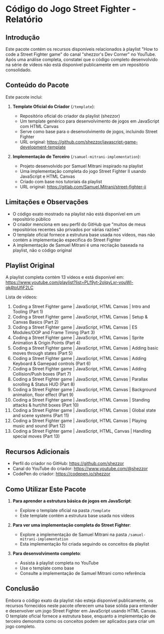 # Código do Jogo Street Fighter - Relatório

## Introdução

Este pacote contém os recursos disponíveis relacionados à playlist "How to code a Street Fighter game" do canal "shezzor's Dev Corner" no YouTube. Após uma análise completa, constatei que o código completo desenvolvido na série de vídeos não está disponível publicamente em um repositório consolidado.

## Conteúdo do Pacote

Este pacote inclui:

1. **Template Oficial do Criador** (`/template`):
   - Repositório oficial do criador da playlist (shezzor)
   - Um template genérico para desenvolvimento de jogos em JavaScript com HTML Canvas
   - Serve como base para o desenvolvimento de jogos, incluindo Street Fighter
   - URL original: https://github.com/shezzor/javascript-game-development-template

2. **Implementação de Terceiro** (`/samuel-mitrani-implementation`):
   - Projeto desenvolvido por Samuel Mitrani inspirado na playlist
   - Uma implementação completa do jogo Street Fighter II usando JavaScript e HTML Canvas
   - Criado com base nos tutoriais da playlist
   - URL original: https://gitlab.com/Samuel.Mitrani/street-fighter-ii

## Limitações e Observações

- O código exato mostrado na playlist não está disponível em um repositório público
- O criador menciona em seu perfil do GitHub que "muitos de meus repositórios recentes são privados por várias razões"
- O template oficial fornece a estrutura base usada nos vídeos, mas não contém a implementação específica do Street Fighter
- A implementação de Samuel Mitrani é uma recriação baseada na playlist, não o código original

## Playlist Original

A playlist completa contém 13 vídeos e está disponível em:
https://www.youtube.com/playlist?list=PLf9yt-2olqyLxr-vouWl-qk4toUfjF2LC

Lista de vídeos:
1. Coding a Street Fighter game | JavaScript, HTML Canvas | Intro and Tooling (Part 1)
2. Coding a Street Fighter game | JavaScript, HTML Canvas | Setup & Canvas Basics (Part 2)
3. Coding a Street Fighter game | JavaScript, HTML Canvas | ES Modules/OOP and Frame Timing (Part 3)
4. Coding a Street Fighter game | JavaScript, HTML Canvas | Sprite Animation & Origin Points (Part 4)
5. Coding a Street Fighter game | JavaScript, HTML Canvas | Adding basic moves through states (Part 5)
6. Coding a Street Fighter game | JavaScript, HTML Canvas | Adding Keyboard & Gamepad controls (Part 6)
7. Coding a Street Fighter game | JavaScript, HTML Canvas | Adding Collision/Push boxes (Part 7)
8. Coding a Street Fighter game | JavaScript, HTML Canvas | Parallax scrolling & Status HUD (Part 8)
9. Coding a Street Fighter game | JavaScript, HTML Canvas | Background animation, floor effect (Part 9)
10. Coding a Street Fighter game | JavaScript, HTML Canvas | Standing attacks & hurt/hit boxes (Part 10)
11. Coding a Street Fighter game | JavaScript, HTML Canvas | Global state and scene systems (Part 11)
12. Coding a Street Fighter game | JavaScript, HTML Canvas | Playing music and sound (Part 12)
13. Coding a Street Fighter game | JavaScript, HTML, Canvas | Handling special moves (Part 13)

## Recursos Adicionais

- Perfil do criador no GitHub: https://github.com/shezzor
- Canal do YouTube do criador: https://www.youtube.com/@shezzor
- CodePen do criador: https://codepen.io/shezzor

## Como Utilizar Este Pacote

1. **Para aprender a estrutura básica de jogos em JavaScript**:
   - Explore o template oficial na pasta `/template`
   - Este template contém a estrutura base usada nos vídeos

2. **Para ver uma implementação completa do Street Fighter**:
   - Explore a implementação de Samuel Mitrani na pasta `/samuel-mitrani-implementation`
   - Esta implementação foi criada seguindo os conceitos da playlist

3. **Para desenvolvimento completo**:
   - Assista à playlist completa no YouTube
   - Use o template como base
   - Consulte a implementação de Samuel Mitrani como referência

## Conclusão

Embora o código exato da playlist não esteja disponível publicamente, os recursos fornecidos neste pacote oferecem uma base sólida para entender e desenvolver um jogo Street Fighter em JavaScript usando HTML Canvas. O template oficial fornece a estrutura base, enquanto a implementação de terceiro demonstra como os conceitos podem ser aplicados para criar um jogo completo.
